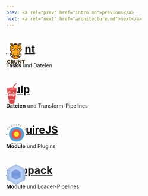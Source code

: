 ```yaml
---
prev: <a rel="prev" href="intro.md">previous</a>
next: <a rel="next" href="architecture.md">next</a>
---
```


<style type="text/css">
<!--
.tool-logo {
  height: 2em;
  width: 2em;
  position: absolute;
  left: 24%;
}
.tool-logo img {
  max-width: 2em;
  height: 2em;
}
//-->
</style>

# <span class="tool-logo"><img src="../../media/grunt.png" height="48" alt="grunt logo"/></span> [Grunt](http://gruntjs.com)
<!--{h1:data-bespoke-bullet=1}-->

**Tasks** und Dateien
<!--{p:data-bespoke-bullet=1}-->

# <span class="tool-logo"><img src="../../media/gulp.png" height="48" alt="gulp logo"/></span> [Gulp](http://gulpjs.com)
<!--{h1:data-bespoke-bullet=2}-->

**Dateien** und Transform-Pipelines
<!--{p:data-bespoke-bullet=2}-->

# <span class="tool-logo"><img src="../../media/requirejs.png" height="48" alt="requirejs logo"/></span> [RequireJS](http://requirejs.org)
<!--{h1:data-bespoke-bullet=3}-->

**Module** und Plugins
<!--{p:data-bespoke-bullet=3}-->

# <span class="tool-logo"><img src="../../media/webpack.png" height="48" alt="webpack logo"/></span> [webpack](https://webpack.github.io)
<!--{h1:data-bespoke-bullet=4}-->

**Module** und Loader-Pipelines
<!--{p:data-bespoke-bullet=4}-->

